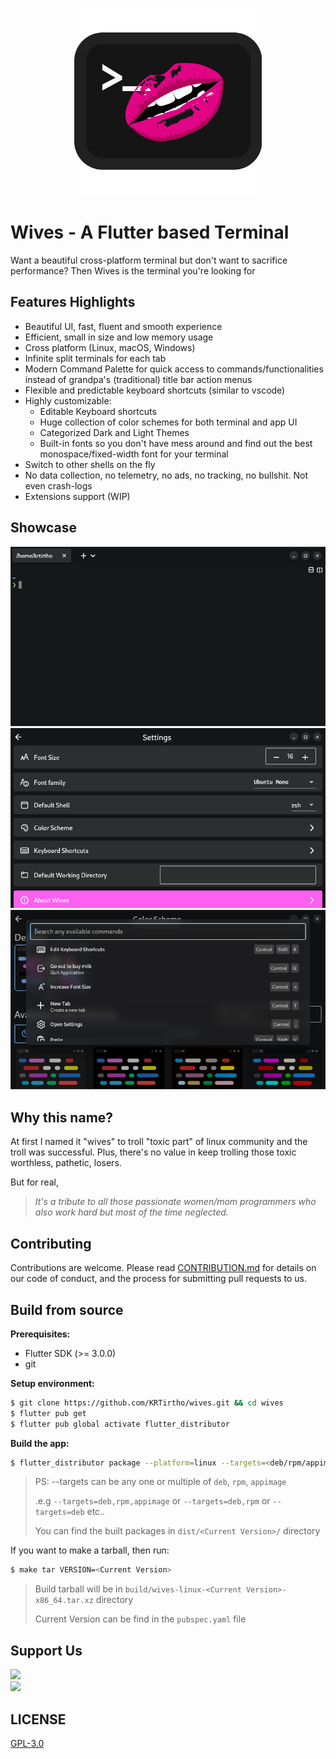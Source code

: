 <p align="center">
  <img width="300px" src="assets/logo.svg" alt="Wives Logo">
</p>

# Wives - A Flutter based Terminal

Want a beautiful cross-platform terminal but don't want to sacrifice performance? Then Wives is the terminal you're looking for

## Features Highlights

- Beautiful UI, fast, fluent and smooth experience
- Efficient, small in size and low memory usage
- Cross platform (Linux, macOS, Windows)
- Infinite split terminals for each tab
- Modern Command Palette for quick access to commands/functionalities instead of grandpa's (traditional) title bar action menus
- Flexible and predictable keyboard shortcuts (similar to vscode)
- Highly customizable:
  - Editable Keyboard shortcuts
  - Huge collection of color schemes for both terminal and app UI
  - Categorized Dark and Light Themes
  - Built-in fonts so you don't have mess around and find out the best monospace/fixed-width font for your terminal
- Switch to other shells on the fly
- No data collection, no telemetry, no ads, no tracking, no bullshit. Not even crash-logs
- Extensions support (WIP)

## Showcase

![Screenshot One](/assets/showcase/1.png)
![Screenshot Two](/assets/showcase/2.png)
![Screenshot Three](/assets/showcase/3.png)

## Why this name?

At first I named it "wives" to troll "toxic part" of linux community and the troll was successful. Plus, there's no value in keep trolling those toxic worthless, pathetic, losers.

But for real,
> _It's a tribute to all those passionate women/mom programmers who also work hard but most of the time neglected._

## Contributing

Contributions are welcome. Please read [CONTRIBUTION.md](CONTRIBUTION.md) for details on our code of conduct, and the process for submitting pull requests to us.


## Build from source

**Prerequisites:**
- Flutter SDK (>= 3.0.0)
- git

**Setup environment:**
```bash
$ git clone https://github.com/KRTirtho/wives.git && cd wives
$ flutter pub get
$ flutter pub global activate flutter_distributor
```

**Build the app:**
```bash
$ flutter_distributor package --platform=linux --targets=<deb/rpm/appimage>
```
> PS: --targets can be any one or multiple of `deb`, `rpm`, `appimage`
>
> .e.g `--targets=deb,rpm,appimage` or `--targets=deb,rpm` or `--targets=deb` etc..
>
> You can find the built packages in `dist/<Current Version>/` directory

If you want to make a tarball, then run:
```bash
$ make tar VERSION=<Current Version>
```
> Build tarball will be in `build/wives-linux-<Current Version>-x86_64.tar.xz` directory
>
> Current Version can be find in the `pubspec.yaml` file


## Support Us

<a href="https://www.buymeacoffee.com/krtirtho">
<img src="https://img.buymeacoffee.com/button-api/?text=Buy me a coffee&emoji=&slug=krtirtho&button_colour=FF5F5F&font_colour=ffffff&font_family=Inter&outline_colour=000000&coffee_colour=FFDD00" />
</a>
<br/>
<a href="https://patreon.com/krtirtho"><img src="https://user-images.githubusercontent.com/61944859/180249027-678b01b8-c336-451e-b147-6d84a5b9d0e7.png" width="250"/></a>

## LICENSE

[GPL-3.0](LICENSE)
